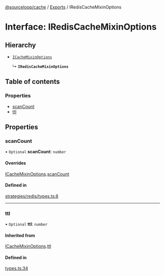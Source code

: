 [@sourceloop/cache](../README.md) / [Exports](../modules.md) / IRedisCacheMixinOptions

# Interface: IRedisCacheMixinOptions

## Hierarchy

- [`ICacheMixinOptions`](ICacheMixinOptions.md)

  ↳ **`IRedisCacheMixinOptions`**

## Table of contents

### Properties

- [scanCount](IRedisCacheMixinOptions.md#scancount)
- [ttl](IRedisCacheMixinOptions.md#ttl)

## Properties

### scanCount

• `Optional` **scanCount**: `number`

#### Overrides

[ICacheMixinOptions](ICacheMixinOptions.md).[scanCount](ICacheMixinOptions.md#scancount)

#### Defined in

[strategies/redis/types.ts:8](https://github.com/codeweb05/repo1/blob/a4cf318/packages/cache/src/strategies/redis/types.ts#L8)

___

### ttl

• `Optional` **ttl**: `number`

#### Inherited from

[ICacheMixinOptions](ICacheMixinOptions.md).[ttl](ICacheMixinOptions.md#ttl)

#### Defined in

[types.ts:34](https://github.com/codeweb05/repo1/blob/a4cf318/packages/cache/src/types.ts#L34)
